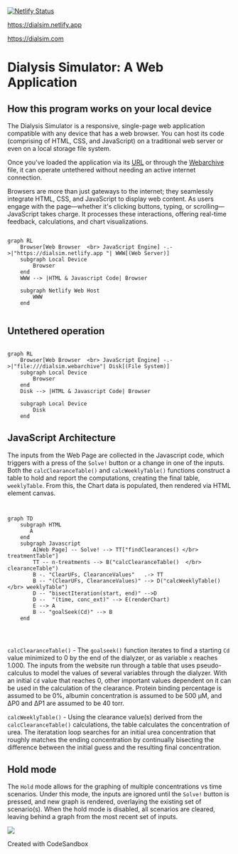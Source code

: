 [![Netlify Status](https://api.netlify.com/api/v1/badges/ebd12782-20e2-4816-816c-5534dbefdbe9/deploy-status)](https://app.netlify.com/sites/dialsim/deploys)

https://dialsim.netlify.app

https://dialsim.com

# Dialysis Simulator: A Web Application

## How this program works on your local device

The Dialysis Simulator is a responsive, single-page web application compatible with any device that has a web browser. You can host its code (comprising of HTML, CSS, and JavaScript) on a traditional web server or even on a local storage file system.

Once you've loaded the application via its [URL](https://dialsim.netlify.app) or through the [Webarchive](https://en.wikipedia.org/wiki/Webarchive) file, it can operate untethered without needing an active internet connection.

Browsers are more than just gateways to the internet; they seamlessly integrate HTML, CSS, and JavaScript to display web content. As users engage with the page—whether it's clicking buttons, typing, or scrolling—JavaScript takes charge. It processes these interactions, offering real-time feedback, calculations, and chart visualizations.

```mermaid

graph RL
    Browser[Web Browser  <br> JavaScript Engine] -.->|"https://dialsim.netlify.app "| WWW[(Web Server)]
    subgraph Local Device
        Browser
    end
    WWW --> |HTML & Javascript Code| Browser

    subgraph Netlify Web Host
        WWW
    end


```

## Untethered operation

```mermaid

graph RL
    Browser[Web Browser  <br> JavaScript Engine] -.->|"file:///dialsim.webarchive"| Disk[(File System)]
    subgraph Local Device
        Browser
    end
    Disk --> |HTML & Javascript Code| Browser

    subgraph Local Device
        Disk
    end
```

## JavaScript Architecture

The inputs from the Web Page are collected in the Javascript code, which triggers with a press of the `Solve!` button or a change in one of the inputs. Both the `calcClearanceTable()` and `calcWeeklyTable()` functions construct a table to hold and report the computations, creating the final table, `weeklyTable`. From this, the Chart data is populated, then rendered via HTML element canvas.


```mermaid


graph TD
    subgraph HTML
       A
    end
    subgraph Javascript
        A[Web Page] -- Solve! --> TT["findClearances() </br> treatmentTable"]
        TT -- n-treatments --> B("calcClearanceTable()  </br> clearanceTable")
        B -. "ClearUFs, ClearanceValues"   .-> TT
        B -- "(ClearUFs, ClearanceValues)" --> D("calcWeeklyTable() </br> weeklyTable")
        D -- "bisectIteration(start, end)" -->D
        D --  "(time, conc_ext)" --> E(renderChart)
        E --> A
        B -- "goalSeek(Cd)" --> B
    end




```

`calcClearanceTable()` - The `goalseek()` function iterates to find a starting `Cd` value minimized to 0 by the end of the dialyzer, or as variable `x` reaches 1.000. The inputs from the website run through a table that uses pseudo-calculus to model the values of several variables through the dialyzer. With an initial `Cd` value that reaches 0, other important values dependent on it can be used in the calculation of the clearance. Protein binding percentage is assumed to be 0%, albumin concentration is assumed to be 500 µM, and ∆P0 and ∆P1 are assumed to be 40 torr.

`calcWeeklyTable()` - Using the clearance value(s) derived from the `calcClearanceTable()` calculations, the table calculates the concentration of urea. The iteratation loop searches for an initial urea concentration that roughly matches the ending concentration by continually bisecting the difference between the initial guess and the resulting final concentration.

## Hold mode

The `Hold` mode allows for the graphing of multiple concentrations vs time scenarios. Under this mode, the inputs are ignored until the `Solve!` button is pressed, and new graph is rendered, overlaying the existing set of scenario(s). When the hold mode is disabled, all scenarios are cleared, leaving behind a graph from the most recent set of inputs.

![](https://github.com/aaaahn/web-calculator/blob/main/dialsimdemo.gif)

Created with CodeSandbox
